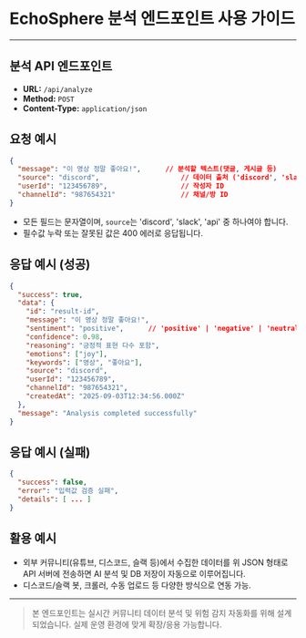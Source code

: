 # EchoSphere 분석 엔드포인트 사용 가이드

---

## 분석 API 엔드포인트

- **URL:** `/api/analyze`
- **Method:** `POST`
- **Content-Type:** `application/json`

## 요청 예시

```json
{
  "message": "이 영상 정말 좋아요!",      // 분석할 텍스트(댓글, 게시글 등)
  "source": "discord",                    // 데이터 출처 ('discord', 'slack', 'api')
  "userId": "123456789",                  // 작성자 ID
  "channelId": "987654321"                // 채널/방 ID
}
```

- 모든 필드는 문자열이며, `source`는 'discord', 'slack', 'api' 중 하나여야 합니다.
- 필수값 누락 또는 잘못된 값은 400 에러로 응답됩니다.

## 응답 예시 (성공)

```json
{
  "success": true,
  "data": {
    "id": "result-id",
    "message": "이 영상 정말 좋아요!",
    "sentiment": "positive",      // 'positive' | 'negative' | 'neutral'
    "confidence": 0.98,
    "reasoning": "긍정적 표현 다수 포함",
    "emotions": ["joy"],
    "keywords": ["영상", "좋아요"],
    "source": "discord",
    "userId": "123456789",
    "channelId": "987654321",
    "createdAt": "2025-09-03T12:34:56.000Z"
  },
  "message": "Analysis completed successfully"
}
```

## 응답 예시 (실패)

```json
{
  "success": false,
  "error": "입력값 검증 실패",
  "details": [ ... ]
}
```

## 활용 예시

- 외부 커뮤니티(유튜브, 디스코드, 슬랙 등)에서 수집한 데이터를 위 JSON 형태로 API 서버에 전송하면 AI 분석 및 DB 저장이 자동으로 이루어집니다.
- 디스코드/슬랙 봇, 크롤러, 수동 업로드 등 다양한 방식으로 연동 가능.

---

> 본 엔드포인트는 실시간 커뮤니티 데이터 분석 및 위험 감지 자동화를 위해 설계되었습니다. 실제 운영 환경에 맞게 확장/응용 가능합니다.
